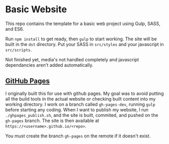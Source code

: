 # Basic Website

This repo contains the template for a basic web project using Gulp, SASS, and
ES6.

Run `npm install` to get ready, then `gulp` to start working. The site will be
built in the `dst` directory. Put your SASS in `src/styles` and your javascript
in `src/scripts`.

Not finished yet, media's not handled completely and javascript dependancies
aren't added automatically.

## [GitHub Pages](https://pages.github.com)

I originally built this for use with github pages. My goal was to avoid putting
all the build tools in the actual website or checking built content into my
working directory. I work on a branch called `gh-pages-dev`, running `gulp`
before starting any coding. When I want to publish my website, I run
`./ghpages_publish.sh`, and the site is built, commited, and pushed on the
`gh-pages` branch. The site is then available at
`https://<username>.github.io/<repo>`.

You must create the branch `gh-pages` on the remote if it doesn't
exist.

